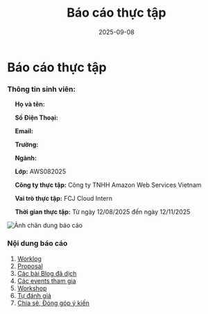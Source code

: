 ﻿---
title: "Báo cáo thực tập "
date: "2025-09-08"
weight: 1
chapter: false
---

# Báo cáo thực tập
### Thông tin sinh viên:
&emsp; **Họ và tên:** 

&emsp; **Số Điện Thoại:** 

&emsp; **Email:** 

&emsp; **Trường:** 

&emsp; **Ngành:** 

&emsp; **Lớp:** AWS082025

&emsp; **Công ty thực tập:** Công ty TNHH Amazon Web Services Vietnam

&emsp; **Vai trò thực tập:** FCJ Cloud Intern

&emsp; **Thời gian thực tập:** Từ ngày 12/08/2025 đến ngày 12/11/2025

![Ảnh chân dung báo cáo](/images/avatar.png)



### Nội dung báo cáo

1.  [Worklog](1-Worklog/)
2.  [Proposal](2-Proposal/)
3.  [Các bài Blog đã dịch](3-BlogsTranslated/)
4.  [Các events  tham gia](4-EventParticipated/)
5.  [Workshop](5-Workshop/)
6.  [Tự đánh giá](6-Self-evaluation/)
7.  [Chia sẻ, Đóng góp ý kiến](7-Feedback/)


